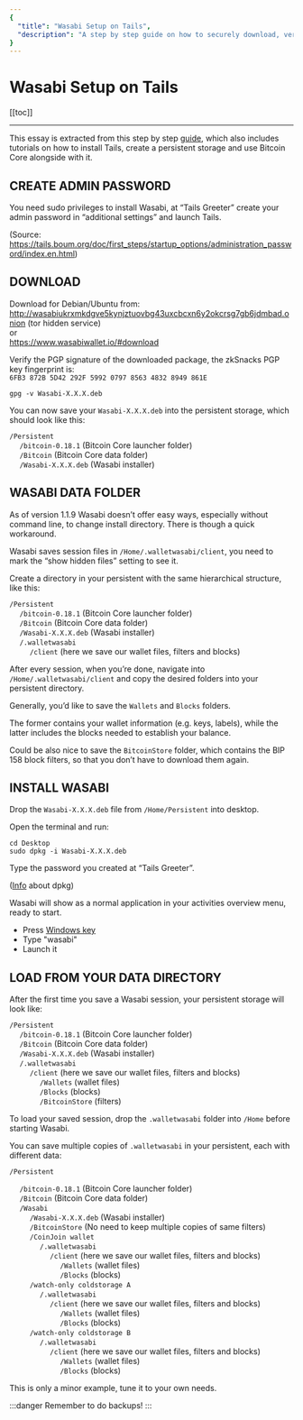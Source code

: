 ```yaml
---
{
  "title": "Wasabi Setup on Tails",
  "description": "A step by step guide on how to securely download, verify and install the software packages of Wasabi for Tails. This is the Wasabi documentation, an archive of knowledge about the open-source, non-custodial and privacy-focused Bitcoin wallet for desktop."
}
---
```


# Wasabi Setup on Tails

[[toc]]

---

This essay is extracted from this step by step [guide](https://github.com/PulpCattel/Tails-BitcoinCore-Wasabi), which also includes tutorials on how to install Tails, create a persistent storage and use Bitcoin Core alongside with it.

## CREATE ADMIN PASSWORD

You need sudo privileges to install Wasabi, at “Tails Greeter” create your admin password in “additional settings” and launch Tails.

(Source: https://tails.boum.org/doc/first_steps/startup_options/administration_password/index.en.html)

## DOWNLOAD

Download for Debian/Ubuntu from:  
http://wasabiukrxmkdgve5kynjztuovbg43uxcbcxn6y2okcrsg7gb6jdmbad.onion (tor hidden service)  
or  
https://www.wasabiwallet.io/#download

Verify the PGP signature of the downloaded package, the zkSnacks PGP key fingerprint is:  
`6FB3 872B 5D42 292F 5992 0797 8563 4832 8949 861E`

`gpg -v Wasabi-X.X.X.deb`

You can now save your `Wasabi-X.X.X.deb` into the persistent storage, which should look like this:

`/Persistent`  
&emsp; `/bitcoin-0.18.1` (Bitcoin Core launcher folder)  
&emsp; `/Bitcoin`  (Bitcoin Core data folder)  
&emsp; `/Wasabi-X.X.X.deb` (Wasabi installer)

## WASABI DATA FOLDER

As of version 1.1.9 Wasabi doesn’t offer easy ways, especially without command line, to change install directory. There is though a quick workaround.

Wasabi saves session files in `/Home/.walletwasabi/client`, you need to mark the “show hidden files” setting to see it.

Create a directory in your persistent with the same hierarchical structure, like this:

`/Persistent`  
 &emsp; `/bitcoin-0.18.1` (Bitcoin Core launcher folder)   
 &emsp; `/Bitcoin`  (Bitcoin Core data folder)   
 &emsp; `/Wasabi-X.X.X.deb` (Wasabi installer)  
 &emsp; `/.walletwasabi`   
 &emsp; &emsp; `/client` (here we save our wallet files, filters and blocks)

After every session, when you’re done, navigate into `/Home/.walletwasabi/client` and copy the desired folders into your persistent directory.

Generally, you’d like to save the `Wallets` and `Blocks` folders.

The former contains your wallet information (e.g. keys, labels), while the latter includes the blocks needed to establish your balance.

Could be also nice to save the `BitcoinStore` folder, which contains the BIP 158 block filters, so that you don’t have to download them again.

## INSTALL WASABI

Drop the `Wasabi-X.X.X.deb` file from `/Home/Persistent` into desktop.

Open the terminal and run:

```
cd Desktop
sudo dpkg -i Wasabi-X.X.X.deb
```

Type the password you created at “Tails Greeter”.

([Info](https://help.ubuntu.com/lts/serverguide/dpkg.html) about dpkg)

Wasabi will show as a normal application in your activities overview menu, ready to start.

* Press [Windows key](https://en.wikipedia.org/wiki/Windows_key)
* Type "wasabi"
* Launch it

## LOAD FROM YOUR DATA DIRECTORY

After the first time you save a Wasabi session, your persistent storage will look like:

`/Persistent`  
&emsp; `/bitcoin-0.18.1` (Bitcoin Core launcher folder)  
&emsp; `/Bitcoin`  (Bitcoin Core data folder)  
&emsp; `/Wasabi-X.X.X.deb` (Wasabi installer)  
&emsp; `/.walletwasabi`  
&emsp; &emsp; `/client` (here we save our wallet files, filters and blocks)  
&emsp; &emsp; &emsp; `/Wallets` (wallet files)  
&emsp; &emsp; &emsp; `/Blocks` (blocks)  
&emsp; &emsp; &emsp; `/BitcoinStore` (filters)

To load your saved session, drop the `.walletwasabi` folder into `/Home` before starting Wasabi.
 
You can save multiple copies of `.walletwasabi` in your persistent, each with different data:

`/Persistent` 

&emsp; `/bitcoin-0.18.1` (Bitcoin Core launcher folder)    
&emsp; `/Bitcoin`  (Bitcoin Core data folder)  
&emsp; `/Wasabi`   
&emsp; &emsp; `/Wasabi-X.X.X.deb` (Wasabi installer)  
&emsp; &emsp; `/BitcoinStore` (No need to keep multiple copies of same filters)  
&emsp; &emsp; `/CoinJoin wallet`   
&emsp; &emsp; &emsp; `/.walletwasabi`    
&emsp; &emsp; &emsp; &emsp; `/client` (here we save our wallet files, filters and blocks)   
&emsp; &emsp; &emsp; &emsp; &emsp; `/Wallets` (wallet files)   
&emsp; &emsp; &emsp; &emsp; &emsp; `/Blocks` (blocks)  
&emsp; &emsp; `/watch-only coldstorage A`   
&emsp; &emsp; &emsp; `/.walletwasabi`    
&emsp; &emsp; &emsp; &emsp; `/client` (here we save our wallet files, filters and blocks)   
&emsp; &emsp; &emsp; &emsp; &emsp; `/Wallets` (wallet files)   
&emsp; &emsp; &emsp; &emsp; &emsp; `/Blocks` (blocks)  
&emsp; &emsp; `/watch-only coldstorage B`   
&emsp; &emsp; &emsp; `/.walletwasabi`    
&emsp; &emsp; &emsp; &emsp; `/client` (here we save our wallet files, filters and blocks)   
&emsp; &emsp; &emsp; &emsp; &emsp; `/Wallets` (wallet files)   
&emsp; &emsp; &emsp; &emsp; &emsp; `/Blocks` (blocks)


This is only a minor example, tune it to your own needs.

:::danger
Remember to do backups!
:::
